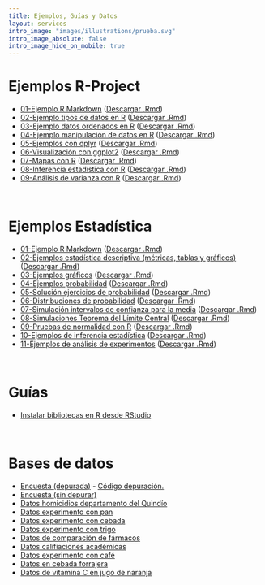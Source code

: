 ```yaml
---
title: Ejemplos, Guías y Datos
layout: services
intro_image: "images/illustrations/prueba.svg"
intro_image_absolute: false
intro_image_hide_on_mobile: true
---
```


# Ejemplos R-Project

- [01-Ejemplo R Markdown](https://rpubs.com/Edimer/742067) ([Descargar .Rmd](/temas/Guides/examples_rproject/ejemplo_rmarkdown.Rmd))
- [02-Ejemplo tipos de datos en R](https://rpubs.com/Edimer/754932) ([Descargar .Rmd](/temas/Guides/examples_rproject/01-tipos-datos.Rmd))
- [03-Ejemplo datos ordenados en R](https://rpubs.com/Edimer/759323) ([Descargar .Rmd](/temas/Guides/examples_rproject/02-Datos-Ordenados.Rmd))
- [04-Ejemplo manipulación de datos en R](https://rpubs.com/Edimer/792751) ([Descargar .Rmd](/temas/Guides/examples_rproject/03-Manejo-datos-dplyr.Rmd))
- [05-Ejemplos con dplyr](https://rpubs.com/Edimer/798751) ([Descargar .Rmd](/temas/Guides/examples_rproject/04-ejemplos-dplyr.Rmd))
- [06-Visualización con ggplot2](https://rpubs.com/Edimer/799561) ([Descargar .Rmd](/temas/Guides/examples_rproject/05-graficos-ggplot2.Rmd))
- [07-Mapas con R](https://rpubs.com/Edimer/806736) ([Descargar .Rmd](/temas/Guides/examples_rproject/06-mapas.Rmd))
- [08-Inferencia estadística con R](https://rpubs.com/Edimer/810356) ([Descargar .Rmd](/temas/Guides/examples_rproject/07-Inferencia.Rmd))
- [09-Análisis de varianza con R](https://rpubs.com/Edimer/813598) ([Descargar .Rmd](/temas/Guides/examples_rproject/08-Anova.Rmd))

<br>

# Ejemplos Estadística

- [01-Ejemplo R Markdown](https://rpubs.com/Edimer/740944) ([Descargar .Rmd](/temas/Guides/examples_statistics/ejemplo_rmarkdown.Rmd))
- [02-Ejemplos estadística descriptiva (métricas, tablas y gráficos)](https://rpubs.com/Edimer/750443) ([Descargar .Rmd](/temas/Guides/examples_statistics/01-estad-descriptiva.Rmd))
- [03-Ejemplos gráficos](https://rpubs.com/Edimer/754939) ([Descargar .Rmd](/temas/Guides/examples_statistics/02-Ejemplo-encuesta.Rmd))
- [04-Ejemplos probabilidad](https://rpubs.com/Edimer/761553) ([Descargar .Rmd](/temas/Guides/examples_statistics/03-Probabilidad.Rmd))
- [05-Solución ejercicios de probabilidad](https://rpubs.com/Edimer/798438) ([Descargar .Rmd](/temas/Guides/examples_statistics/04-solucion-probabilidad.Rmd))
- [06-Distribuciones de probabilidad](https://rpubs.com/Edimer/801814) ([Descargar .Rmd](/temas/Guides/examples_statistics/05-distribuciones-probabilidad.Rmd))
- [07-Simulación intervalos de confianza para la media](https://rpubs.com/Edimer/806674) ([Descargar .Rmd](/temas/Guides/examples_statistics/06-simulacion-intervalos-media.Rmd))
- [08-Simulaciones Teorema del Límite Central](https://rpubs.com/Edimer/809899) ([Descargar .Rmd](/temas/Guides/examples_statistics/07-simulaciones-TLC.Rmd))
- [09-Pruebas de normalidad con R](https://rpubs.com/Edimer/815320) ([Descargar .Rmd](/temas/Guides/examples_statistics/08-Pruebas-Normalidad.Rmd))
- [10-Ejemplos de inferencia estadística](https://rpubs.com/Edimer/815316) ([Descargar .Rmd](/temas/Guides/examples_statistics/09-Ejemplos-Inferencia.Rmd))
- [11-Ejemplos de análisis de experimentos](https://rpubs.com/Edimer/824945) ([Descargar .Rmd](/temas/Guides/examples_statistics/10-Experimentos.Rmd))
<br>

# Guías

- [Instalar bibliotecas en R desde RStudio](/temas/Guides/01-InstallPackage.html)

<br>

# Bases de datos

- [Encuesta (depurada)](/temas/data/encuesta_depurada.xlsx) - [Código depuración.](https://rpubs.com/Edimer/744653)
- [Encuesta (sin depurar)](/temas/data/encuesta.xlsx)
- [Datos homicidios departamento del Quindío](/temas/data/homicidios.csv)
- [Datos experimento con pan](/temas/data/crecimiento_pan.xlsx)
- [Datos experimento con cebada](/temas/data/datos_cebada.xlsx)
- [Datos experimento con trigo](/temas/data/datos_trigo.xlsx)
- [Datos de comparación de fármacos](/temas/data/datos_medicamentos.xlsx)
- [Datos califiaciones académicas](/temas/data/datos_parciales.xlsx)
- [Datos experimento con café](/temas/data/datos_café.xlsx)
- [Datos en cebada forrajera](/temas/data/fertilidad.xlsx)
- [Datos de vitamina C en jugo de naranja](/temas/data/naranja.xlsx)
